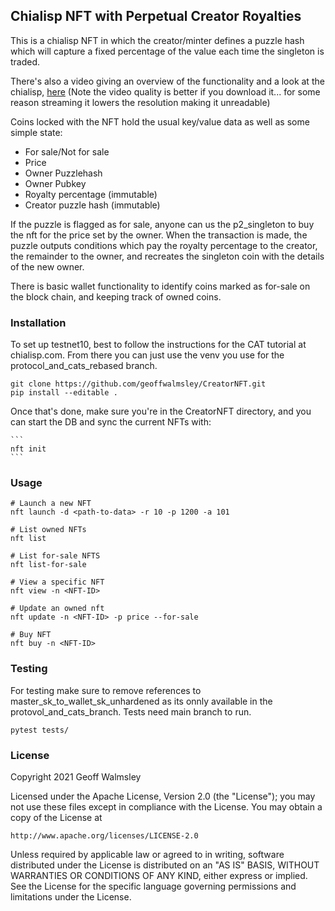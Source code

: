 ## Chialisp NFT with Perpetual Creator Royalties

This is a chialisp NFT in which the creator/minter defines a puzzle hash which will capture a fixed percentage of the value each time the singleton is traded.

There's also a video giving an overview of the functionality and a look at the chialisp, [here](https://drive.google.com/file/d/120Ky-LiDOOwsTEBtSmEKLBTChcrNUQda/view?usp=sharing) (Note the video quality is better if you download it... for some reason streaming it lowers the resolution making it unreadable)


Coins locked with the NFT hold the usual key/value data as well as some simple state:
* For sale/Not for sale
* Price
* Owner Puzzlehash
* Owner Pubkey
* Royalty percentage (immutable)
* Creator puzzle hash (immutable)

If the puzzle is flagged as for sale, anyone can us the p2_singleton to buy the nft for the price set by the owner. When the transaction is made, the puzzle outputs conditions which pay the royalty percentage to the creator, the remainder to the owner, and recreates the singleton coin with the details of the new owner.

There is basic wallet functionality to identify coins marked as for-sale on the block chain, and keeping track of owned coins.


### Installation

To set up testnet10, best to follow the instructions for the CAT tutorial at chialisp.com. From there you can just use the venv you use for the protocol_and_cats_rebased branch.



  ```
  git clone https://github.com/geoffwalmsley/CreatorNFT.git
  pip install --editable .
  ```

Once that's done, make sure you're in the CreatorNFT directory, and you can start the DB and sync the current NFTs with:

	```
	nft init
	```


### Usage


   ```
   # Launch a new NFT
   nft launch -d <path-to-data> -r 10 -p 1200 -a 101

   # List owned NFTs
   nft list

   # List for-sale NFTS
   nft list-for-sale

   # View a specific NFT
   nft view -n <NFT-ID>

   # Update an owned nft
   nft update -n <NFT-ID> -p price --for-sale

   # Buy NFT
   nft buy -n <NFT-ID>
   ```

### Testing

For testing make sure to remove references to master_sk_to_wallet_sk_unhardened as its onnly available in the protovol_and_cats_branch. Tests need main branch to run.


```
pytest tests/
```

### License
Copyright 2021 Geoff Walmsley

Licensed under the Apache License, Version 2.0 (the "License");
you may not use these files except in compliance with the License.
You may obtain a copy of the License at

    http://www.apache.org/licenses/LICENSE-2.0

Unless required by applicable law or agreed to in writing, software
distributed under the License is distributed on an "AS IS" BASIS,
WITHOUT WARRANTIES OR CONDITIONS OF ANY KIND, either express or implied.
See the License for the specific language governing permissions and
limitations under the License.
